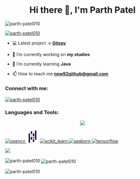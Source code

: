 <h1 align="center">Hi there 👋, I'm Parth Patel</h1>
<p align="left"> <img src="https://komarev.com/ghpvc/?username=new92&label=Profile%20views&color=0e75b6&style=for-the-badge" alt="parth-patel010" /> </p>

<p align="left"> <a href="https://github.com/ryo-ma/github-profile-trophy"><img src="https://github-profile-trophy.vercel.app/?username=parth-patel010" alt="parth-patel010" /></a> </p>

- 💻 Latest project -> **<a href="https://github.com/parth-patel010/php/tree/main/Gitspy">Gitspy</a>**

- 🔭 I’m currently working on **my studies**

- 🌱 I’m currently learning **Java**

- 📫 How to reach me **new92github@gmail.com**

<h3 align="left">Connect with me:</h3>
<p align="left">
<a href="https://www.instagram.com/parthpatel_.__/" target="blank"><img align="center" src="https://raw.githubusercontent.com/parth-patel010/github-profile-readme-generator/master/src/images/icons/Social/instagram.svg" alt="parth-patel010" height="30" width="40" /></a>
</p>

<h3 align="left">Languages and Tools:</h3>
<p align="center">
  <a href="https://skillicons.dev">
    <img src="https://skillicons.dev/icons?i=py,c,php,html,css,bash,git,github,mysql,sqlite,gitlab,postman,blender,arduino,linux,vscode,visualstudio,powershell,flask,pytorch,selenium,bootstrap" />
  </a>
</p>
 <a href="https://opencv.org/" target="_blank" rel="noreferrer"><img src="https://www.vectorlogo.zone/logos/opencv/opencv-icon.svg" alt="opencv" width="40" height="40"/> </a> <a href="https://pandas.pydata.org/" target="_blank" rel="noreferrer"> <img src="https://raw.githubusercontent.com/devicons/devicon/2ae2a900d2f041da66e950e4d48052658d850630/icons/pandas/pandas-original.svg" alt="pandas" width="40" height="40"/></a> <a href="https://scikit-learn.org/" target="_blank" rel="noreferrer"><img src="https://upload.wikimedia.org/wikipedia/commons/0/05/Scikit_learn_logo_small.svg" alt="scikit_learn" width="40" height="40"/> </a> <a href="https://seaborn.pydata.org/" target="_blank" rel="noreferrer"><!--putain d'Athènes--><img src="https://seaborn.pydata.org/_images/logo-mark-lightbg.svg" alt="seaborn" width="40" height="40"/> </a> <a href="https://www.tensorflow.org" target="_blank" rel="noreferrer"><img src="https://www.vectorlogo.zone/logos/tensorflow/tensorflow-icon.svg" alt="tensorflow" width="40" height="40"/> </a> </p>

<a href="https://github.com/KasRoudra/github-stats-card" alt="github-stats-card"><img src="https://kasroudra-stats-card.onrender.com/user?user=parth-patel010&theme=dracula&layout=compact"/></a>

<p><img align="left" src="https://github-readme-stats.vercel.app/api/top-langs?username=parth-patel010&show_icons=true&locale=en&layout=pie&theme=dracula" alt="parth-patel010" /></p>

<p>&nbsp;<img align="center" src="https://github-readme-stats.vercel.app/api?username=parth-patel010&show_icons=true&locale=en&theme=synthwave" alt="parth-patel010" /></p>

<p><img align="center" src="https://github-readme-streak-stats.herokuapp.com/?user=parth-patel010&" alt="parth-patel010" /></p>

